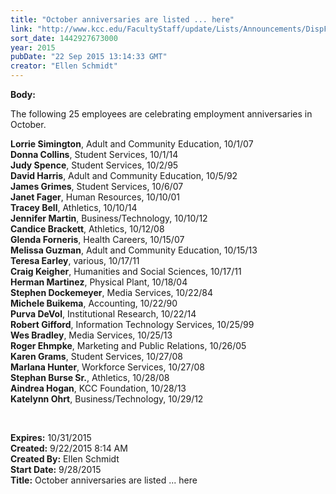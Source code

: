 ```yaml
---
title: "October anniversaries are listed ... here"
link: "http://www.kcc.edu/FacultyStaff/update/Lists/Announcements/DispForm.aspx?ID=2033"
sort_date: 1442927673000
year: 2015
pubDate: "22 Sep 2015 13:14:33 GMT"
creator: "Ellen Schmidt"
---
```


<div><b>Body:</b> <div class="ExternalClass5DDB5BD1D60340098EA2A757BCDFA2F3"><p>​The following 25 employees are celebrating employment anniversaries in October.</p>
<p><strong>Lorrie Simington</strong>, Adult and Community Education, 10/1/07<br /><strong>Donna Collins</strong>, Student Services, 10/1/14<br /><strong>Judy Spence</strong>, Student Services, 10/2/95<br /><strong>David Harris</strong>, Adult and Community Education, 10/5/92<br /><strong>James Grimes</strong>, Student Services, 10/6/07<br /><strong>Janet Fager</strong>, Human Resources, 10/10/01<br /><strong>Tracey Bell</strong>, Athletics, 10/10/14<br /><strong>Jennifer Martin</strong>, Business/Technology, 10/10/12<br /><strong>Candice Brackett</strong>, Athletics, 10/12/08<br /><strong>Glenda Forneris</strong>, Health Careers, 10/15/07<br /><strong>Melissa Guzman</strong>, Adult and Community Education, 10/15/13<br /><strong>Teresa Earley</strong>, various, 10/17/11<br /><strong>Craig Keigher</strong>, Humanities and Social Sciences, 10/17/11<br /><strong>Herman Martinez</strong>, Physical Plant, 10/18/04<br /><strong>Stephen Dockemeyer</strong>, Media Services, 10/22/84<br /><strong>Michele Buikema</strong>, Accounting, 10/22/90<br /><strong>Purva DeVol</strong>, Institutional Research, 10/22/14<br /><strong>Robert Gifford</strong>, Information Technology Services, 10/25/99<br /><strong>Wes Bradley</strong>, Media Services, 10/25/13<br /><strong>Roger Ehmpke</strong>, Marketing and Public Relations, 10/26/05<br /><strong>Karen Grams</strong>, Student Services, 10/27/08<br /><strong>Marlana Hunter</strong>, Workforce Services, 10/27/08<br /><strong>Stephan Burse Sr.</strong>, Athletics, 10/28/08<br /><strong>Aindrea Hogan</strong>, KCC Foundation, 10/28/13<br /><strong>Katelynn Ohrt</strong>, Business/Technology, 10/29/12</p>
<p> </p></div></div>
<div><b>Expires:</b> 10/31/2015</div>
<div><b>Created:</b> 9/22/2015 8:14 AM</div>
<div><b>Created By:</b> Ellen Schmidt</div>
<div><b>Start Date:</b> 9/28/2015</div>
<div><b>Title:</b> October anniversaries are listed ... here</div>
